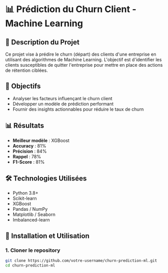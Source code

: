 # 📊 Prédiction du Churn Client - Machine Learning

## 📖 Description du Projet
Ce projet vise à prédire le churn (départ) des clients d'une entreprise en utilisant des algorithmes de Machine Learning. L'objectif est d'identifier les clients susceptibles de quitter l'entreprise pour mettre en place des actions de rétention ciblées.

## 🎯 Objectifs
- Analyser les facteurs influençant le churn client
- Développer un modèle de prédiction performant
- Fournir des insights actionnables pour réduire le taux de churn

## 📊 Résultats
- **Meilleur modèle** : XGBoost
- **Accuracy** : 81%
- **Précision** : 84%
- **Rappel** : 78%
- **F1-Score** : 81%

## 🛠️ Technologies Utilisées
- Python 3.8+
- Scikit-learn
- XGBoost
- Pandas / NumPy
- Matplotlib / Seaborn
- Imbalanced-learn

## 🚀 Installation et Utilisation

### 1. Cloner le repository
```bash
git clone https://github.com/votre-username/churn-prediction-ml.git
cd churn-prediction-ml
